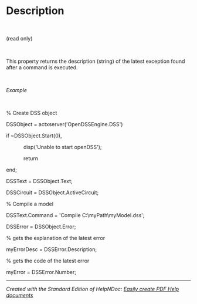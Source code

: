 # Description

&nbsp;

(read only)

&nbsp;

This property returns the description (string) of the latest exception found after a command is executed.

&nbsp;

*Example*

&nbsp;

% Create DSS object

DSSObject = actxserver('OpenDSSEngine.DSS')

if ~DSSObject.Start(0),

&nbsp; &nbsp; &nbsp; &nbsp; &nbsp; &nbsp; disp('Unable to start openDSS');

&nbsp; &nbsp; &nbsp; &nbsp; &nbsp; &nbsp; return

end;

DSSText = DSSObject.Text;

DSSCircuit = DSSObject.ActiveCircuit;

% Compile a model &nbsp; &nbsp;

DSSText.Command = 'Compile C:\\myPath\\myModel.dss';

DSSError = DSSObject.Error;

% gets the explanation of the latest error

myErrorDesc = DSSError.Description;

% gets the code of the latest error

myError = DSSError.Number;

***
_Created with the Standard Edition of HelpNDoc: [Easily create PDF Help documents](<https://www.helpndoc.com/feature-tour>)_
